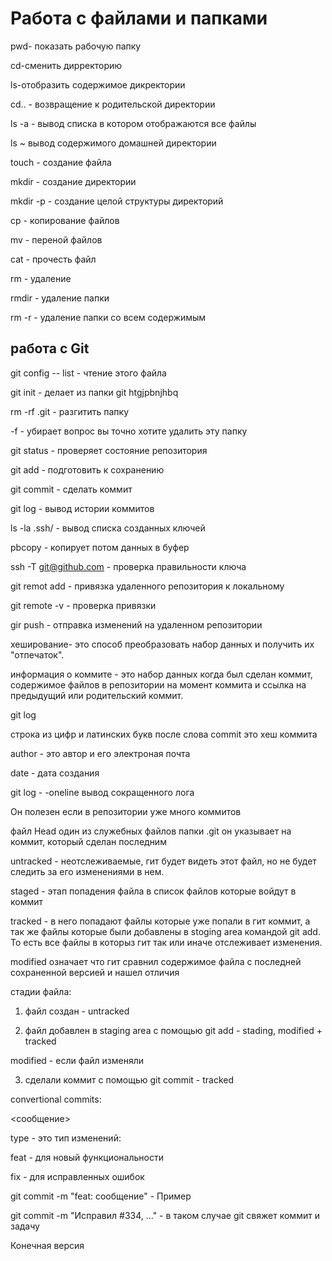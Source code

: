 # Работа с файлами и папками

pwd- показать рабочую папку

cd-сменить дирректорию

ls-отобразить содержимое дикректории

cd.. - возвращение к родительской директории

ls -a - вывод списка в котором отображаются все файлы

ls ~ вывод содержимого домашней директории

touch - создание файла

mkdir - создание директории

mkdir -p - создание целой структуры директорий

cp - копирование файлов

mv - переной файлов

cat - прочесть файл

rm - удаление 

rmdir - удаление папки

rm -r - удаление папки со всем содержимым

## работа с Git

git config -- list - чтение этого файла

git init - делает из папки git htgjpbnjhbq

rm -rf .git - разгитить папку

-f - убирает вопрос вы точно хотите удалить эту папку

git status - проверяет состояние репозитория

git add - подготовить к сохранению

git  commit - сделать коммит

git log - вывод истории коммитов

ls -la .ssh/ - вывод списка созданных ключей

pbcopy - копирует потом данных в буфер 

ssh -T git@github.com - проверка правильности ключа

git remot add - привязка удаленного репозитория к локальному 

git remote -v - проверка привязки 

gir push - отправка изменений на удаленном репозитории

хеширование- это способ преобразовать набор данных и получить их "отпечаток".

информация о коммите - это  набор данных когда был сделан коммит, содержимое файлов в репозитории на момент коммита и ссылка на предыдущий или родительский коммит.

git log 

строка из цифр и латинских букв после слова commit это хеш коммита

author - это автор и его электроная почта

date - дата создания

git log - -oneline вывод сокращенного лога

Он полезен если в репозитории уже много коммитов

файл Head  один из служебных файлов папки .git он указывает на коммит, который сделан последним

untracked - неотслеживаемые, гит будет видеть этот файл, но не будет следить за его изменениями в нем.

staged - этап попадения файла в список файлов которые войдут в коммит

tracked - в него попадают файлы которые уже попали в гит коммит, а так же файлы которые были добавлены в stoging area командой git add. То есть все файлы в которыз гит так или иначе отслеживает изменения.

modified означает что гит сравнил содержимое файла с последней сохраненной версией и нашел отличия 

стадии файла:

1. файл создан - untracked 

2. файл добавлен в staging area с помощью git add - stading, modified + tracked

modified - если файл изменяли 

3. сделали коммит с помощью git commit - tracked 

convertional commits:

<type> <сообщение>

type - это тип изменений:

feat - для новый функциональности 

fix - для исправленных ошибок

git commit -m "feat: сообщение" - Пример

git commit -m "Исправил #334, ..." - в таком случае git свяжет коммит и задачу

Конечная версия